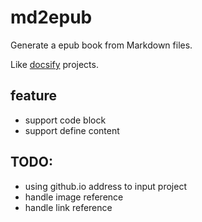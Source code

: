# md2epub

Generate a epub book from Markdown files.

Like [docsify](https://github.com/docsifyjs/docsify) projects.

## feature

- support code block
- support define content

## TODO:

- using github.io address to input project
- handle image reference
- handle link reference
